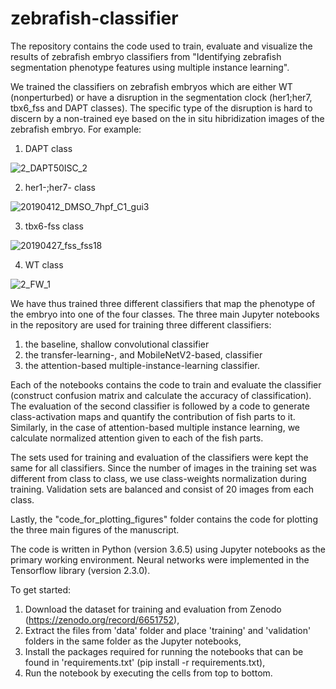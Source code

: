 # zebrafish-classifier
The repository contains the code used to train, evaluate and visualize the results of zebrafish embryo classifiers from "Identifying zebrafish segmentation phenotype features using multiple instance learning".

We trained the classifiers on zebrafish embryos which are either WT (nonperturbed) or have a disruption in the segmentation clock (her1;her7, tbx6_fss and DAPT classes). The specific type of the disruption is hard to discern by a non-trained eye based on the in situ hibridization images of the zebrafish embryo. For example:

1. DAPT class

![2_DAPT50ISC_2](https://user-images.githubusercontent.com/20626185/174072959-7f0fe306-e1f8-4a50-9ec6-6b7ab8b0953d.png)

2. her1-;her7- class

![20190412_DMSO_7hpf_C1_gui3](https://user-images.githubusercontent.com/20626185/174072964-1a3ae32b-827b-46b0-8b2e-ad0a8117f9b6.png)

3. tbx6-fss class

![20190427_fss_fss18](https://user-images.githubusercontent.com/20626185/174072954-90e55190-1ba6-468a-9eee-1e3911cd12c9.png)

4. WT class

![2_FW_1](https://user-images.githubusercontent.com/20626185/174072962-44aa7b8d-d21a-464a-b322-c572a23c42ff.png)

We have thus trained three different classifiers that map the phenotype of the embryo into one of the four classes. The three main Jupyter notebooks in the repository are used for training three different classifiers:
1. the baseline, shallow convolutional classifier
2. the transfer-learning-, and MobileNetV2-based, classifier
3. the attention-based multiple-instance-learning classifier.

Each of the notebooks contains the code to train and evaluate the classifier (construct confusion matrix and calculate the accuracy of classification).
The evaluation of the second classifier is followed by a code to generate class-activation maps and quantify the contribution of fish parts to it.
Similarly, in the case of attention-based multiple instance learning, we calculate normalized attention given to each of the fish parts.

The sets used for training and evaluation of the classifiers were kept the same for all classifiers. Since the number of images in the training set was different from class to class, we use class-weights normalization during training. Validation sets are balanced and consist of 20 images from each class.

Lastly, the "code_for_plotting_figures" folder contains the code for plotting the three main figures of the manuscript.

The code is written in Python (version 3.6.5) using Jupyter notebooks as the primary working environment. Neural networks were implemented in the Tensorflow library (version 2.3.0).

To get started: 
1. Download the dataset for training and evaluation from Zenodo (https://zenodo.org/record/6651752),
2. Extract the files from 'data' folder and place 'training' and 'validation' folders in the same folder as the Jupyter notebooks,
4. Install the packages required for running the notebooks that can be found in 'requirements.txt' (pip install -r requirements.txt),
5. Run the notebook by executing the cells from top to bottom.
